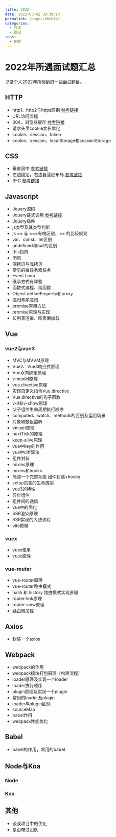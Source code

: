```yaml
---
title: 2022
date: 2022-03-02 09:38:14
permalink: /pages/46ee14/
categories:
  - 技术
  - 面试
tags:
  - 刷题
---
```


# 2022年所遇面试题汇总
记录个人2022年所碰到的一些面试题目。
<!-- more -->

## HTTP
* http1、http2与https区别 [参考链接](https://www.cnblogs.com/heluan/p/8620312.html)
* URL访问流程
* 304、浏览器缓存 [参考链接](https://juejin.cn/post/6947936223126093861)
* 请求头里cookie太长优化
* cookie、session、token
* cookie、session、localStorage和sessionStorage
## CSS
* 垂直居中 [参考链接](https://juejin.cn/post/6844903799446831117)
* 左边固定，右边自适应布局 [参考链接](https://zhuqingguang.github.io/2017/08/16/adapting-two-layout/)
* BFC [参考链接](https://juejin.cn/post/6950082193632788493)
## Javascript
* Jquery源码
* Jquery链式调用 [参考链接](https://juejin.cn/post/6844903615010701319)
* Jquery插件
* js类型及其类型判断
* js == 与 ===有啥区别，== 的比较规则
* var、const、let区别
* undefined和null的区别
* this指向
* 闭包
* 深拷贝与浅拷贝
* 常见的微任务宏任务
* Event Loop
* 继承方式有哪些
* 函数式编程、纯函数
* Object.defineProperty和proxy
* 递归与尾递归
* promise常用方法
* promise原理与实现
* 长列表渲染、图表懒加载
## Vue
### vue2与vue3
* MVC与MVVM原理
* Vue2、Vue3响应式原理
* Vue双向绑定原理
* v-model原理
* vue.directive原理
* 实现自定义指令Vue.directive
* Vue.directive的钩子函数
* v-if和v-show原理
* 父子组件生命周期执行顺序
* computed、watch、methods的区别及运用场景
* 对象和数组监听
* vm.set原理
* nextTick的原理
* keep-alive原理
* vue中key的作用
* vue中diff算法
* 组件封装
* mixins原理
* mixins和hooks
* 简述一个完整功能 组件封装+hooks
* setup包含的生命周期
* vue3的特性
* 异步组件
* 组件间的通信
* vue中的优化
* SSR渲染原理
* SSR实现的大致流程
* vite原理
### vuex
* vuex使用
* vuex原理
### vue-router
* vue-router原理
* vue-router路由模式
* hash 和 history 路由模式实现原理
* router-link原理
* router-view原理
* 路由懒加载
## Axios
* 封装一个axios
## Webpack
* webpack的作用
* webpack模块打包原理（构建流程）
* loader原理及实现一个loader
* loader执行顺序
* plugin原理及实现一个plugin
* 常用的loader及plugin
* loader与plugin区别
* sourceMap
* babel作用
* webpack性能优化
## Babel
* babel的作用，常用的babel
## Node与Koa
### Node
### Koa
## 其他
* 谈谈项目中的优化
* 是否带过团队